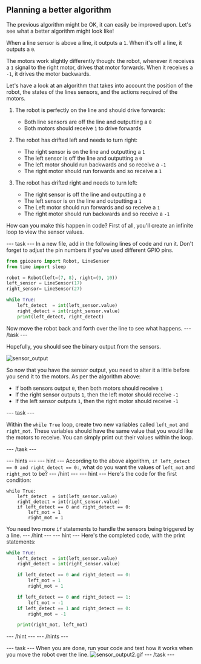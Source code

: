 ## Planning a better algorithm

The previous algorithm might be OK, it can easily be improved upon. Let's see what a better algorithm might look like!

When a line sensor is above a line, it outputs a `1`. When it's off a line, it outputs a `0`.

The motors work slightly differently though: the robot, whenever it receives a `1` signal to the right motor, drives that motor forwards. When it receives a `-1`, it drives the motor backwards.

Let's have a look at an algorithm that takes into account the position of the robot, the states of the lines sensors, and the actions required of the motors.

1. The robot is perfectly on the line and should drive forwards:
   - Both line sensors are off the line and outputting a `0`
   - Both motors should receive `1` to drive forwards
   
2. The robot has drifted left and needs to turn right:
   - The right sensor is on the line and outputting a `1`
   - The left sensor is off the line and outputting a `0`
   - The left motor should run backwards and so receive a `-1`
   - The right motor should run forwards and so receive a `1`
   
3. The robot has drifted right and needs to turn left:
   - The right sensor is off the line and outputting a `0`
   - The left sensor is on the line and outputting a `1`
   - The Left motor should run forwards and so receive a `1`
   - The right motor should run backwards and so receive a `-1`
   
How can you make this happen in code? First of all, you'll create an infinite loop to view the sensor values.

--- task ---
In a new file, add in the following lines of code and run it. Don't forget to adjust the pin numbers if you've used different GPIO pins.

```python
from gpiozero import Robot, LineSensor
from time import sleep

robot = Robot(left=(7, 8), right=(9, 10)) 
left_sensor = LineSensor(17)
right_sensor= LineSensor(27)

while True:
	left_detect  = int(left_sensor.value)
	right_detect = int(right_sensor.value)
	print(left_detect, right_detect)
```
Now move the robot back and forth over the line to see what happens.
--- /task ---

Hopefully, you should see the binary output from the sensors.

![sensor_output](images/sensor_output.gif)

So now that you have the sensor output, you need to alter it a little before you send it to the motors. As per the algorithm above:
- If both sensors output `0`, then both motors should receive `1`
- If the right sensor outputs `1`, then the left motor should receive `-1`
- If the left sensor outputs `1`, then the right motor should receive `-1`

--- task ---

Within the `while True` loop, create two new variables called `left_mot` and `right_mot`. These variables should have the same value that you would like the motors to receive. You can simply print out their values within the loop.

--- /task ---

--- hints --- --- hint ---
According to the above algorithm, `if left_detect == 0 and right_detect == 0:`, what do you want the values of `left_mot` and `right_mot` to be?
--- /hint --- --- hint ---
Here's the code for the first condition:
```
while True:
	left_detect  = int(left_sensor.value)
	right_detect = int(right_sensor.value)
	if left_detect == 0 and right_detect == 0:
		left_mot = 1
		right_mot = 1
```
You need two more `if` statements to handle the sensors being triggered by a line.
--- /hint --- --- hint ---
Here's the completed code, with the print statements:
```python
while True:
	left_detect  = int(left_sensor.value)
	right_detect = int(right_sensor.value)

	if left_detect == 0 and right_detect == 0:
		left_mot = 1
		right_mot = 1

	if left_detect == 0 and right_detect == 1:
		left_mot = -1
	if left_detect == 1 and right_detect == 0:
		right_mot = -1

	print(right_mot, left_mot)
 ```
--- /hint --- --- /hints ---

--- task ---
When you are done, run your code and test how it works when you move the robot over the line.
![sensor_output2.gif](images/sensor_output2.gif)
--- /task ---
